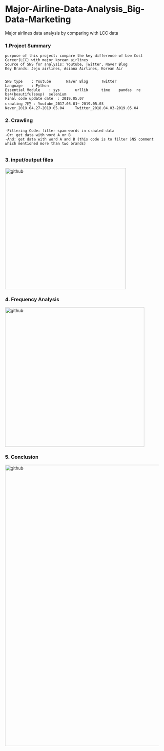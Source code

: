 # Major-Airline-Data-Analysis_Big-Data-Marketing
Major airlines data analysis by comparing with LCC data 

### 1.Project Summary 
```
purpose of this project: compare the key difference of Low Cost Career(LCC) with major korean airlines
Source of SNS for analysis: Youtube, Twitter, Naver Blog 
Key Brands: Jeju airlines, Asiana Airlines, Korean Air


SNS type	: Youtube		Naver Blog		Twitter				
Language	: Python 								
Essential Module	: sys		urllib		time	pandas	re	bs4(beautifulsoup)	selenium
Final code update date	: 2019.05.07								
crawling 기간	: Youtube_2017.05.01~ 2019.05.03		Naver_2018.04.27~2019.05.04		Twitter_2018.04.03~2019.05.04				

```
### 2. Crawling
```
-Filtering Code: filter spam words in crawled data
-Or: get data with word A or B 
-And: get data with word A and B (this code is to filter SNS comment which mentioned more than two brands) 


```


### 3. input/output files
<img width="396" alt="github" src="https://user-images.githubusercontent.com/48209176/59550920-87fa8580-8fac-11e9-8348-81a0bbd1143c.PNG">



### 4. Frequency Analysis
<img width="456" alt="github" src="https://user-images.githubusercontent.com/48209176/59550944-e58ed200-8fac-11e9-99cc-57ba462a7cb1.PNG">


### 5. Conclusion
<img width="919" alt="github" src="https://user-images.githubusercontent.com/48209176/59550970-4918ff80-8fad-11e9-96c9-1552a935ff06.PNG">
